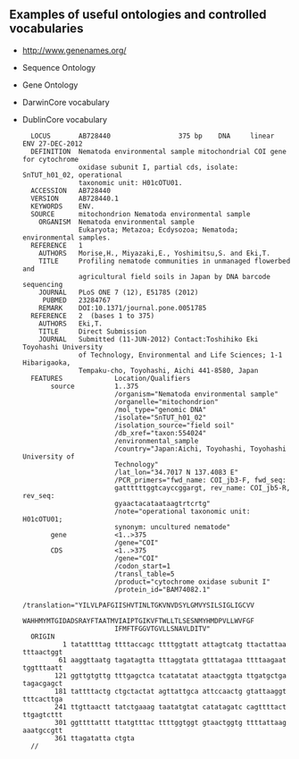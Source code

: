



Examples of useful ontologies and controlled vocabularies
---------------------------------------------------------
- http://www.genenames.org/
- Sequence Ontology
- Gene Ontology
- DarwinCore vocabulary
- DublinCore vocabulary


        LOCUS       AB728440                 375 bp    DNA     linear   ENV 27-DEC-2012
        DEFINITION  Nematoda environmental sample mitochondrial COI gene for cytochrome
                    oxidase subunit I, partial cds, isolate: SnTUT_h01_02, operational
                    taxonomic unit: H01cOTU01.
        ACCESSION   AB728440
        VERSION     AB728440.1
        KEYWORDS    ENV.
        SOURCE      mitochondrion Nematoda environmental sample
          ORGANISM  Nematoda environmental sample
                    Eukaryota; Metazoa; Ecdysozoa; Nematoda; environmental samples.
        REFERENCE   1
          AUTHORS   Morise,H., Miyazaki,E., Yoshimitsu,S. and Eki,T.
          TITLE     Profiling nematode communities in unmanaged flowerbed and
                    agricultural field soils in Japan by DNA barcode sequencing
          JOURNAL   PLoS ONE 7 (12), E51785 (2012)
           PUBMED   23284767
          REMARK    DOI:10.1371/journal.pone.0051785
        REFERENCE   2  (bases 1 to 375)
          AUTHORS   Eki,T.
          TITLE     Direct Submission
          JOURNAL   Submitted (11-JUN-2012) Contact:Toshihiko Eki Toyohashi University
                    of Technology, Environmental and Life Sciences; 1-1 Hibarigaoka,
                    Tempaku-cho, Toyohashi, Aichi 441-8580, Japan
        FEATURES             Location/Qualifiers
             source          1..375
                             /organism="Nematoda environmental sample"
                             /organelle="mitochondrion"
                             /mol_type="genomic DNA"
                             /isolate="SnTUT_h01_02"
                             /isolation_source="field soil"
                             /db_xref="taxon:554024"
                             /environmental_sample
                             /country="Japan:Aichi, Toyohashi, Toyohashi University of
                             Technology"
                             /lat_lon="34.7017 N 137.4083 E"
                             /PCR_primers="fwd_name: COI_jb3-F, fwd_seq:
                             gattttttggtcayccggargt, rev_name: COI_jb5-R, rev_seq:
                             gyaactacataataagtrtcrtg"
                             /note="operational taxonomic unit: H01cOTU01;
                             synonym: uncultured nematode"
             gene            <1..>375
                             /gene="COI"
             CDS             <1..>375
                             /gene="COI"
                             /codon_start=1
                             /transl_table=5
                             /product="cytochrome oxidase subunit I"
                             /protein_id="BAM74082.1"
                             /translation="YILVLPAFGIISHVTINLTGKVNVDSYLGMVYSILSIGLIGCVV
                             WAHHMYMTGIDADSRAYFTAATMVIAIPTGIKVFTWLLTLSESNMYHMDPVLLWVFGF
                             IFMFTFGGVTGVLLSNAVLDITV"
        ORIGIN      
                1 tatattttag ttttaccagc ttttggtatt attagtcatg ttactattaa tttaactggt
               61 aaggttaatg tagatagtta tttaggtata gtttatagaa ttttaagaat tggtttaatt
              121 ggttgtgttg tttgagctca tcatatatat ataactggta ttgatgctga tagacgagct
              181 tattttactg ctgctactat agttattgca attccaactg gtattaaggt tttcacttga
              241 ttgttaactt tatctgaaag taatatgtat catatagatc cagttttact ttgagtcttt
              301 ggttttattt ttatgtttac ttttggtggt gtaactggtg ttttattaag aaatgccgtt
              361 ttagatatta ctgta
        //

